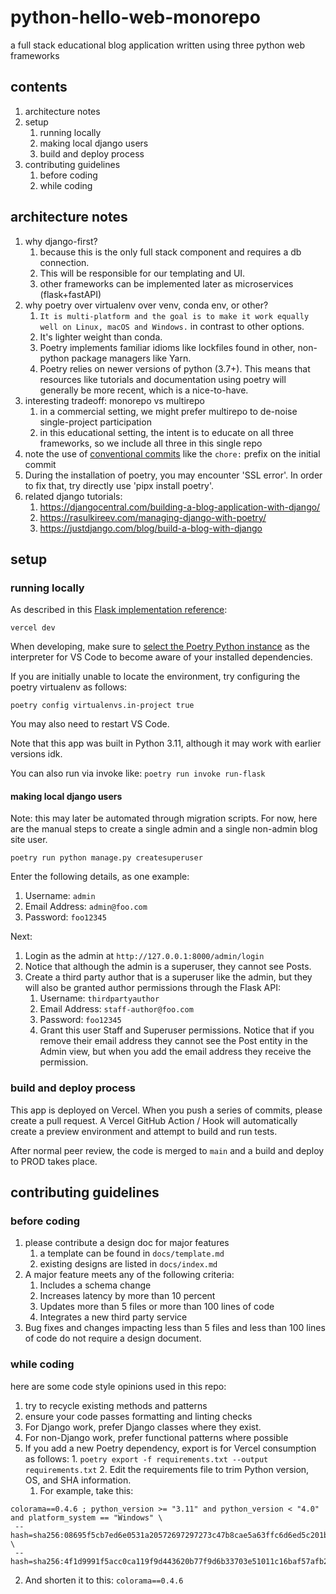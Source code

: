 # python-hello-web-monorepo

a full stack educational blog application written using three python web frameworks

## contents

1. architecture notes
2. setup
   1. running locally
   2. making local django users
   3. build and deploy process
3. contributing guidelines
   1. before coding
   2. while coding

## architecture notes

1. why django-first?
   1. because this is the only full stack component and requires a db connection.
   2. This will be responsible for our templating and UI.
   3. other frameworks can be implemented later as microservices (flask+fastAPI)
2. why poetry over virtualenv over venv, conda env, or other?
   1. `It is multi-platform and the goal is to make it work equally well on Linux, macOS and Windows.` in contrast to other options.
   2. It's lighter weight than conda.
   3. Poetry implements familiar idioms like lockfiles found in other, non-python package managers like Yarn.
   4. Poetry relies on newer versions of python (3.7+). This means that resources like tutorials and documentation using poetry will generally be more recent, which is a nice-to-have.
3. interesting tradeoff: monorepo vs multirepo
   1. in a commercial setting, we might prefer multirepo to de-noise single-project participation
   2. in this educational setting, the intent is to educate on all three frameworks, so we include all three in this single repo
4. note the use of [conventional commits](https://www.conventionalcommits.org/en/v1.0.0/) like the `chore:` prefix on the initial commit
5. During the installation of poetry, you may encounter 'SSL error'. In order to fix that, try directly use 'pipx install poetry'.
6. related django tutorials:
   1. https://djangocentral.com/building-a-blog-application-with-django/
   2. https://rasulkireev.com/managing-django-with-poetry/
   3. https://justdjango.com/blog/build-a-blog-with-django

## setup

### running locally

As described in this [Flask implementation reference](https://github.com/vercel/examples/tree/main/python/flask):

```
vercel dev
```

When developing, make sure to [select the Poetry Python instance](https://code.visualstudio.com/docs/python/environments#_select-and-activate-an-environment) as the interpreter for VS Code to become aware of your installed dependencies.

If you are initially unable to locate the environment, try configuring the poetry virtualenv as follows:

```
poetry config virtualenvs.in-project true
```

You may also need to restart VS Code.

Note that this app was built in Python 3.11, although it may work with earlier versions idk.

You can also run via invoke like:
`poetry run invoke run-flask`

#### making local django users

Note: this may later be automated through migration scripts. For now, here are the manual steps to create a single admin and a single non-admin blog site user.

`poetry run python manage.py createsuperuser`

Enter the following details, as one example:

1. Username: `admin`
2. Email Address: `admin@foo.com`
3. Password: `foo12345`

Next:

1. Login as the admin at `http://127.0.0.1:8000/admin/login`
2. Notice that although the admin is a superuser, they cannot see Posts.
3. Create a third party author that is a superuser like the admin, but they will also be granted author permissions through the Flask API:
   1. Username: `thirdpartyauthor`
   2. Email Address: `staff-author@foo.com`
   3. Password: `foo12345`
   4. Grant this user Staff and Superuser permissions. Notice that if you remove their email address they cannot see the Post entity in the Admin view, but when you add the email address they receive the permission.

### build and deploy process

This app is deployed on Vercel. When you push a series of commits, please create a pull request. A Vercel GitHub Action / Hook will automatically create a preview environment and attempt to build and run tests.

After normal peer review, the code is merged to `main` and a build and deploy to PROD takes place.

## contributing guidelines

### before coding

1. please contribute a design doc for major features
   1. a template can be found in `docs/template.md`
   2. existing designs are listed in `docs/index.md`
2. A major feature meets any of the following criteria:
   1. Includes a schema change
   2. Increases latency by more than 10 percent
   3. Updates more than 5 files or more than 100 lines of code
   4. Integrates a new third party service
3. Bug fixes and changes impacting less than 5 files and less than 100 lines of code do not require a design document.

### while coding

here are some code style opinions used in this repo:

1. try to recycle existing methods and patterns
2. ensure your code passes formatting and linting checks
3. For Django work, prefer Django classes where they exist.
4. For non-Django work, prefer functional patterns where possible
5. If you add a new Poetry dependency, export is for Vercel consumption as follows: 1. `poetry export -f requirements.txt --output requirements.txt` 2. Edit the requirements file to trim Python version, OS, and SHA information.
   1. For example, take this:

```
colorama==0.4.6 ; python_version >= "3.11" and python_version < "4.0" and platform_system == "Windows" \
 --hash=sha256:08695f5cb7ed6e0531a20572697297273c47b8cae5a63ffc6d6ed5c201be6e44 \
 --hash=sha256:4f1d9991f5acc0ca119f9d443620b77f9d6b33703e51011c16baf57afb285fc6
```

2.  And shorten it to this: `colorama==0.4.6`
